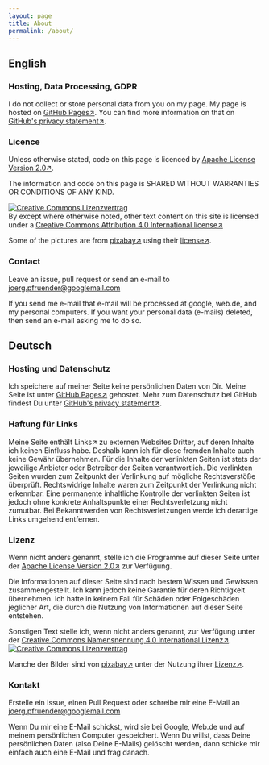 ```yaml
---
layout: page
title: About
permalink: /about/
---
```


## English

### Hosting, Data Processing, GDPR
I do not collect or store personal data from you on my page. My page is hosted on [GitHub Pages&#8599;](https://pages.github.com/).
You can find more information on that on [GitHub's privacy statement&#8599;](https://help.github.com/en/github/site-policy/github-privacy-statement).

### Licence

Unless otherwise stated, code on this page is licenced by [Apache License Version 2.0&#8599;](https://github.com/joerg-pfruender/LICENSE).

The information and code on this page is SHARED WITHOUT WARRANTIES OR CONDITIONS OF ANY KIND.

<a rel="license" href="http://creativecommons.org/licenses/by/4.0/"><img alt="Creative Commons Lizenzvertrag" style="border-width:0" src="https://i.creativecommons.org/l/by/4.0/88x31.png" /></a><br />By except where otherwise noted, other text content on this site is licensed under a <a rel="license" href="http://creativecommons.org/licenses/by/4.0/">Creative Commons Attribution 4.0 International license&#8599;</a>

Some of the pictures are from [pixabay&#8599;](https://pixabay.com/) using their [license&#8599;](https://pixabay.com/service/license/). 


### Contact

Leave an issue, pull request or send an e-mail to
<a href="mailto:&#106;&#111;&#101;&#114;&#103;&#046;&#112;&#102;&#114;&#117;&#101;&#110;&#100;&#101;&#114;&#064;&#103;&#111;&#111;&#103;&#108;&#101;&#109;&#097;&#105;&#108;&#046;&#099;&#111;&#109;">&#106;&#111;&#101;&#114;&#103;&#046;&#112;&#102;&#114;&#117;&#101;&#110;&#100;&#101;&#114;&#064;&#103;&#111;&#111;&#103;&#108;&#101;&#109;&#097;&#105;&#108;&#046;&#099;&#111;&#109;</a>

If you send me e-mail that e-mail will be processed at google, web.de, and my personal computers.
If you want your personal data (e-mails) deleted, then send an e-mail asking me to do so.

## Deutsch

### Hosting und Datenschutz
Ich speichere auf meiner Seite keine persönlichen Daten von Dir.
Meine Seite ist unter [GitHub Pages&#8599;](https://pages.github.com/) gehostet.
Mehr zum Datenschutz bei GitHub findest Du unter [GitHub's privacy statement&#8599;](https://help.github.com/en/github/site-policy/github-privacy-statement).

### Haftung für Links

Meine Seite enthält Links&#8599; zu externen Websites Dritter, auf deren Inhalte ich keinen Einfluss habe. Deshalb kann ich für diese fremden Inhalte auch keine Gewähr übernehmen. Für die Inhalte der verlinkten Seiten ist stets der jeweilige Anbieter oder Betreiber der Seiten verantwortlich. Die verlinkten Seiten wurden zum Zeitpunkt der Verlinkung auf mögliche Rechtsverstöße überprüft. Rechtswidrige Inhalte waren zum Zeitpunkt der Verlinkung nicht erkennbar.
Eine permanente inhaltliche Kontrolle der verlinkten Seiten ist jedoch ohne konkrete Anhaltspunkte einer Rechtsverletzung nicht zumutbar. Bei Bekanntwerden von Rechtsverletzungen werde ich derartige Links umgehend entfernen.

### Lizenz

Wenn nicht anders genannt, stelle ich die Programme auf dieser Seite unter der [Apache License Version 2.0&#8599;](https://github.com/joerg-pfruender/LICENSE) zur Verfügung.

Die Informationen auf dieser Seite sind nach bestem Wissen und Gewissen zusammengestellt.
Ich kann jedoch keine Garantie für deren Richtigkeit übernehmen.
Ich hafte in keinem Fall für Schäden oder Folgeschäden jeglicher Art, die durch die Nutzung von Informationen auf dieser Seite entstehen. 

Sonstigen Text stelle ich, wenn nicht anders genannt, zur Verfügung unter der 
<a rel="license" href="http://creativecommons.org/licenses/by/4.0/">Creative Commons Namensnennung 4.0 International Lizenz&#8599;</a>.
<a rel="license" href="http://creativecommons.org/licenses/by/4.0/"><img alt="Creative Commons Lizenzvertrag" style="border-width:0" src="https://i.creativecommons.org/l/by/4.0/88x31.png" /></a>

Manche der Bilder sind von [pixabay&#8599;](https://pixabay.com/) unter der Nutzung ihrer [Lizenz&#8599;](https://pixabay.com/de/service/license/).

### Kontakt

Erstelle ein Issue, einen Pull Request oder schreibe mir eine E-Mail an
<a href="mailto:&#106;&#111;&#101;&#114;&#103;&#046;&#112;&#102;&#114;&#117;&#101;&#110;&#100;&#101;&#114;&#064;&#103;&#111;&#111;&#103;&#108;&#101;&#109;&#097;&#105;&#108;&#046;&#099;&#111;&#109;">&#106;&#111;&#101;&#114;&#103;&#046;&#112;&#102;&#114;&#117;&#101;&#110;&#100;&#101;&#114;&#064;&#103;&#111;&#111;&#103;&#108;&#101;&#109;&#097;&#105;&#108;&#046;&#099;&#111;&#109;</a>

Wenn Du mir eine E-Mail schickst, wird sie bei Google, Web.de und auf meinem persönlichen Computer gespeichert.
Wenn Du willst, dass Deine persönlichen Daten (also Deine E-Mails) gelöscht werden, dann schicke mir einfach auch eine E-Mail und frag danach.



